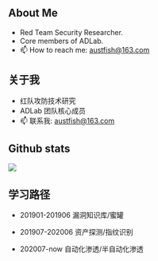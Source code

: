 ## About Me

- Red Team Security Researcher.
- Core members of ADLab.
- 📫 How to reach me: austfish@163.com

## 关于我

- 红队攻防技术研究
- ADLab 团队核心成员
- 📫 联系我: austfish@163.com

## Github stats
![](https://github-readme-stats.vercel.app/api?username=austfish&theme=dark)

## 学习路径
- 201901-201906 漏洞知识库/蜜罐

- 201907-202006 资产探测/指纹识别

- 202007-now 自动化渗透/半自动化渗透

